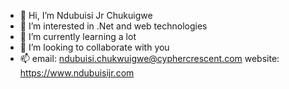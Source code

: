 - 👋 Hi, I’m Ndubuisi Jr Chukuigwe
- 👀 I’m interested in .Net and web technologies
- 🌱 I’m currently learning a lot
- 💞️ I’m looking to collaborate with you
- 📫 email: ndubuisi.chukwuigwe@cyphercrescent.com website: https://www.ndubuisijr.com

